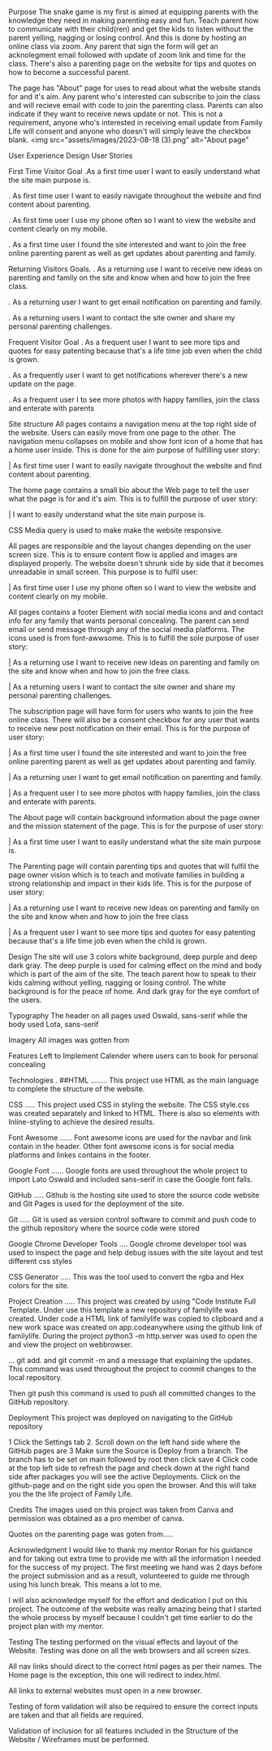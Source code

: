 Purpose
The snake game is my first  is aimed at equipping parents with the knowledge they need in making parenting easy and fun. Teach parent how to communicate with their child(ren) and get the kids to listen without the parent yelling, nagging or losing control. And this is done by hosting an online class via zoom. Any parent that sign the form will get an acknolegment email followed with update of zoom link and time for the class. There's also a parenting page on the website for tips and quotes on how to become a successful parent.

The page has "About" page for uses to read about what the website stands for and it's aim. Any parent who's interested can subscribe to join the class and will recieve email with code to join the parenting class. Parents can also indicate if they want to receive news update or not. This is not a requirement, anyone who's interested in receiving email update from Family Life will consent and anyone who doesn't will simply leave the checkbox blank. <img src="assets/images/2023-08-18 (3).png" alt="About page"

User Experience Design
User Stories

First Time Visitor Goal
.As a first time user I want to easily understand what the site main purpose is.

. As first time user I want to easily navigate throughout the website and find content about parenting.

. As first time user I use my phone often so I want to view the website and content clearly on my mobile.

. As a first time user I found the site interested and want to join the free online parenting parent as well as get updates about parenting and family.

Returning Visitors Goals.
. As a returning use I want to receive new ideas on parenting and family on the site and know when and how to join the free class.

. As a returning user I want to get email notification on parenting and family.

. As a returning users I want to contact the site owner and share my personal parenting challenges.

Frequent Visitor Goal
. As a frequent user I want to see more tips and quotes for easy patenting because that's a life time job even when the child is grown.

. As a frequently user I want to get notifications wherever there's a new update on the page.

. As a frequent user I to see more photos with happy families, join the class and enterate with parents

Site structure
All pages contains a navigation menu at the top right side of the website. Users can easily move from one page to the other. The navigation menu collapses on mobile and show font icon of a home that has a home user inside. This is done for the aim purpose of fulfilling user story:

| As first time user I want to easily navigate throughout the website and find content about parenting.

The home page contains a small bio about the Web page to tell the user what the page is for and it's aim. This is to fulfill the purpose of user story:

| I want to easily understand what the site main purpose is.

CSS Media query is used to make make the website responsive.

All pages are responsible and the layout changes depending on the user screen size. This is to ensure content flow is applied and images are displayed properly. The website doesn't shrunk side by side that it becomes unreadable in small screen. This purpose is to fulfil user:

| As first time user I use my phone often so I want to view the website and content clearly on my mobile.

All pages contains a footer Element with social media icons and and contact info for any family that wants personal concealing. The parent can send email or send message through any of the social media platforms. The icons used is from font-awwsome. This is to fulfill the sole purpose of user story:

| As a returning use I want to receive new ideas on parenting and family on the site and know when and how to join the free class.

| As a returning users I want to contact the site owner and share my personal parenting challenges.

The subscription page will have form for users who wants to join the free online class. There will also be a consent checkbox for any user that wants to receive new post notification on their email. This is for the purpose of user story:

| As a first time user I found the site interested and want to join the free online parenting parent as well as get updates about parenting and family.

| As a returning user I want to get email notification on parenting and family.

| As a frequent user I to see more photos with happy families, join the class and enterate with parents.

The About page will contain background information about the page owner and the mission statement of the page. This is for the purpose of user story:

| As a first time user I want to easily understand what the site main purpose is.

The Parenting page will contain parenting tips and quotes that will fulfil the page owner vision which is to teach and motivate families in building a strong relationship and impact in their kids life. This is for the purpose of user story:

| As a returning use I want to receive new ideas on parenting and family on the site and know when and how to join the free class

| As a frequent user I want to see more tips and quotes for easy patenting because that's a life time job even when the child is grown.

Design
The site will use 3 colors white background, deep purple and deep dark gray. The deep purple is used for calming effect on the mind and body which is part of the aim of the site. The teach parent how to speak to their kids calming without yelling, nagging or losing control. The white background is for the peace of home. And dark gray for the eye comfort of the users.

Typography
The header on all pages used Oswald, sans-serif while the body used Lota, sans-serif

Imagery
All images was gotten from

Features Left to Implement
Calender where users can to book for personal concealing

Technologies
. ##HTML ........ This project use HTML as the main language to complete the structure of the website.

CSS
..... This project used CSS in styling the website. The CSS style.css was created separately and linked to HTML. There is also so elements with Inline-styling to achieve the desired results.

Font Awesome
...... Font awesome icons are used for the navbar and link contain in the header. Other font awesome icons is for social media platforms and linkes contains in the footer.

Google Font
...... Google fonts are used throughout the whole project to import Lato Oswald and included sans-serif in case the Google font falls.

GitHub
..... Github is the hosting site used to store the source code website and Git Pages is used for the deployment of the site.

Git
..... Git is used as version control software to commit and push code to the github repository where the source code were stored

Google Chrome Developer Tools
.... Google chrome developer tool was used to inspect the page and help debug issues with the site layout and test different css styles

CSS Generator
..... This was the tool used to convert the rgba and Hex colors for the site.

Project Creation
..... This project was created by using "Code Institute Full Template. Under use this template a new repository of familylife was created. Under code a HTML link of familylife was copied to clipboard and a new work space was created on app.codeanywhere using the github link of familylife. During the project python3 -m http.server was used to open the and view the project on webbrowser.

... git add. and git commit -m and a message that explaining the updates. This command was used throughout the project to commit changes to the local repository.

Then git push this command is used to push all committed changes to the GitHub repository.

Deployment
This project was deployed on navigating to the GitHub repository

1 Click the Settings tab 2. Scroll down on the left hand side where the GitHub pages are 3 Make sure the Source is Deploy from a branch. The branch has to be set on main followed by root then click save 4 Click code at the top left side to refresh the page and check down at the right hand side after packages you will see the active Deployments. Click on the github-page and on the right side you open the browser. And this will take you the the life project of Family Life.

Credits
The images used on this project was taken from Canva and permission was obtained as a pro member of canva.

Quotes on the parenting page was goten from.....

Acknowledgment
I would like to thank my mentor Ronan for his guidance and for taking out extra time to provide me with all the information I needed for the success of my project. The first meeting we hand was 2 days before the project submission and as a result, volunteered to guide me through using his lunch break. This means a lot to me.

I will also acknowledge myself for the effort and dedication I put on this project. The outcome of the website was really amazing being that I started the whole process by myself because I couldn't get time earlier to do the project plan with my mentor.

Testing
The testing performed on the visual effects and layout of the Website. Testing was done on all the web browsers and all screen sizes.

All nav links should direct to the correct html pages as per their names. The Home page is the exception, this one will redirect to index.html.

All links to external websites must open in a new browser.

Testing of form validation will also be required to ensure the correct inputs are taken and that all fields are required.

Validation of inclusion for all features included in the Structure of the Website / Wireframes must be performed.

